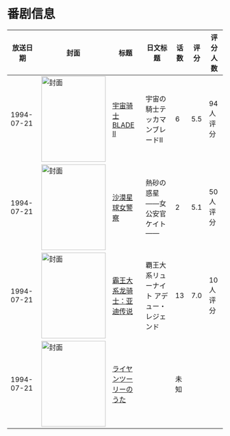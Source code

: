 # 番剧信息

|放送日期|封面|标题|日文标题|话数|评分|评分人数|
|---|---|---|---|---|---|---|
|1994-07-21|<img src="https://lain.bgm.tv/pic/cover/c/f1/c1/37254_4K5ot.jpg" alt="封面" style="width:150px;height:200px;object-fit:cover;">|[宇宙骑士BLADE II](https://bangumi.tv/subject/37254)|宇宙の騎士テッカマンブレードII|6|5.5|94人评分|
|1994-07-21|<img src="https://bangumi.tv/img/no_icon_subject.png" alt="封面" style="width:150px;height:200px;object-fit:cover;">|[沙漠星球女警察](https://bangumi.tv/subject/79927)|熱砂の惑星 ——女公安官ケイト——|2|5.1|50人评分|
|1994-07-21|<img src="https://lain.bgm.tv/pic/cover/c/0c/2b/215023_g5s8P.jpg" alt="封面" style="width:150px;height:200px;object-fit:cover;">|[霸王大系龙骑士：亚迪传说](https://bangumi.tv/subject/215023)|覇王大系リューナイト アデュー・レジェンド|13|7.0|10人评分|
|1994-07-21|<img src="https://lain.bgm.tv/pic/cover/c/b1/e7/476893_wOiuO.jpg" alt="封面" style="width:150px;height:200px;object-fit:cover;">|[ライヤンツーリーのうた](https://bangumi.tv/subject/476893)||未知|||
